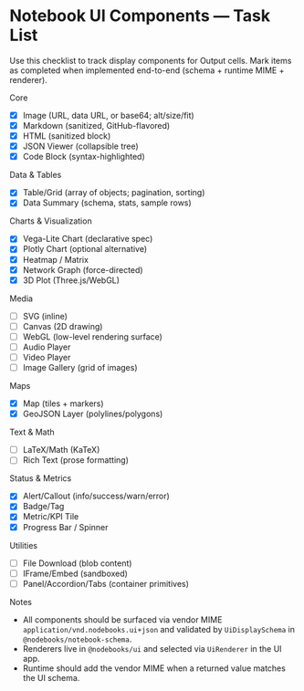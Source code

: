 # Notebook UI Components — Task List

Use this checklist to track display components for Output cells. Mark items as completed when implemented end-to-end (schema + runtime MIME + renderer).

Core

- [x] Image (URL, data URL, or base64; alt/size/fit)
- [x] Markdown (sanitized, GitHub-flavored)
- [x] HTML (sanitized block)
- [x] JSON Viewer (collapsible tree)
- [x] Code Block (syntax-highlighted)

Data & Tables

- [x] Table/Grid (array of objects; pagination, sorting)
- [x] Data Summary (schema, stats, sample rows)

Charts & Visualization

- [x] Vega-Lite Chart (declarative spec)
- [x] Plotly Chart (optional alternative)
- [x] Heatmap / Matrix
- [x] Network Graph (force-directed)
- [x] 3D Plot (Three.js/WebGL)

Media

- [ ] SVG (inline)
- [ ] Canvas (2D drawing)
- [ ] WebGL (low-level rendering surface)
- [ ] Audio Player
- [ ] Video Player
- [ ] Image Gallery (grid of images)

Maps

- [x] Map (tiles + markers)
- [x] GeoJSON Layer (polylines/polygons)

Text & Math

- [ ] LaTeX/Math (KaTeX)
- [ ] Rich Text (prose formatting)

Status & Metrics

- [x] Alert/Callout (info/success/warn/error)
- [x] Badge/Tag
- [x] Metric/KPI Tile
- [x] Progress Bar / Spinner

Utilities

- [ ] File Download (blob content)
- [ ] IFrame/Embed (sandboxed)
- [ ] Panel/Accordion/Tabs (container primitives)

Notes

- All components should be surfaced via vendor MIME `application/vnd.nodebooks.ui+json` and validated by `UiDisplaySchema` in `@nodebooks/notebook-schema`.
- Renderers live in `@nodebooks/ui` and selected via `UiRenderer` in the UI app.
- Runtime should add the vendor MIME when a returned value matches the UI schema.

